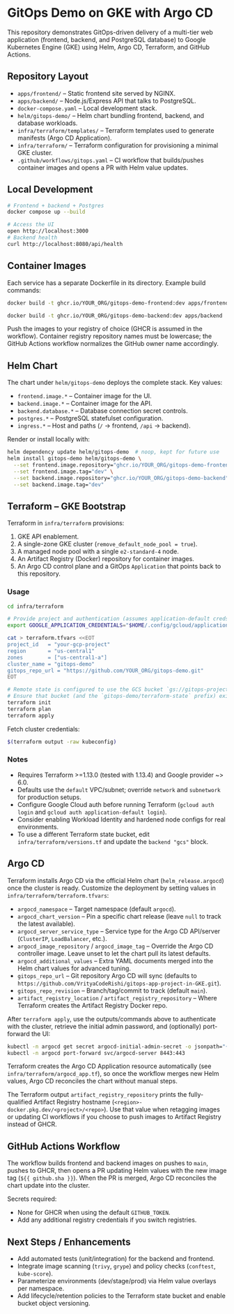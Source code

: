 # GitOps Demo on GKE with Argo CD

This repository demonstrates GitOps-driven delivery of a multi-tier web application (frontend, backend, and PostgreSQL database) to Google Kubernetes Engine (GKE) using Helm, Argo CD, Terraform, and GitHub Actions.

## Repository Layout

- `apps/frontend/` – Static frontend site served by NGINX.
- `apps/backend/` – Node.js/Express API that talks to PostgreSQL.
- `docker-compose.yaml` – Local development stack.
- `helm/gitops-demo/` – Helm chart bundling frontend, backend, and database workloads.
- `infra/terraform/templates/` – Terraform templates used to generate manifests (Argo CD Application).
- `infra/terraform/` – Terraform configuration for provisioning a minimal GKE cluster.
- `.github/workflows/gitops.yaml` – CI workflow that builds/pushes container images and opens a PR with Helm value updates.

## Local Development

```bash
# Frontend + backend + Postgres
docker compose up --build

# Access the UI
open http://localhost:3000
# Backend health
curl http://localhost:8080/api/health
```

## Container Images

Each service has a separate Dockerfile in its directory. Example build commands:

```bash
docker build -t ghcr.io/YOUR_ORG/gitops-demo-frontend:dev apps/frontend

docker build -t ghcr.io/YOUR_ORG/gitops-demo-backend:dev apps/backend
```

Push the images to your registry of choice (GHCR is assumed in the workflow).
Container registry repository names must be lowercase; the GitHub Actions workflow normalizes the GitHub owner name accordingly.

## Helm Chart

The chart under `helm/gitops-demo` deploys the complete stack. Key values:

- `frontend.image.*` – Container image for the UI.
- `backend.image.*` – Container image for the API.
- `backend.database.*` – Database connection secret controls.
- `postgres.*` – PostgreSQL statefulset configuration.
- `ingress.*` – Host and paths (`/` → frontend, `/api` → backend).

Render or install locally with:

```bash
helm dependency update helm/gitops-demo  # noop, kept for future use
helm install gitops-demo helm/gitops-demo \
  --set frontend.image.repository="ghcr.io/YOUR_ORG/gitops-demo-frontend" \
  --set frontend.image.tag="dev" \
  --set backend.image.repository="ghcr.io/YOUR_ORG/gitops-demo-backend" \
  --set backend.image.tag="dev"
```

## Terraform – GKE Bootstrap

Terraform in `infra/terraform` provisions:

1. GKE API enablement.
2. A single-zone GKE cluster (`remove_default_node_pool = true`).
3. A managed node pool with a single `e2-standard-4` node.
4. An Artifact Registry (Docker) repository for container images.
5. An Argo CD control plane and a GitOps `Application` that points back to this repository.

### Usage

```bash
cd infra/terraform

# Provide project and authentication (assumes application-default creds)
export GOOGLE_APPLICATION_CREDENTIALS="$HOME/.config/gcloud/application_default_credentials.json"

cat > terraform.tfvars <<EOT
project_id   = "your-gcp-project"
region       = "us-central1"
zones        = ["us-central1-a"]
cluster_name = "gitops-demo"
gitops_repo_url = "https://github.com/YOUR_ORG/gitops-demo.git"
EOT

# Remote state is configured to use the GCS bucket `gs://gitops-project-tf-state`.
# Ensure that bucket (and the `gitops-demo/terraform-state` prefix) exists before initializing.
terraform init
terraform plan
terraform apply
```

Fetch cluster credentials:

```bash
$(terraform output -raw kubeconfig)
```

### Notes

- Requires Terraform >=1.13.0 (tested with 1.13.4) and Google provider ~> 6.0.
- Defaults use the `default` VPC/subnet; override `network` and `subnetwork` for production setups.
- Configure Google Cloud auth before running Terraform (`gcloud auth login` and `gcloud auth application-default login`).
- Consider enabling Workload Identity and hardened node configs for real environments.
- To use a different Terraform state bucket, edit `infra/terraform/versions.tf` and update the `backend "gcs"` block.

## Argo CD

Terraform installs Argo CD via the official Helm chart (`helm_release.argocd`) once the cluster is ready. Customize the deployment by setting values in `infra/terraform/terraform.tfvars`:

- `argocd_namespace` – Target namespace (default `argocd`).
- `argocd_chart_version` – Pin a specific chart release (leave `null` to track the latest available).
- `argocd_server_service_type` – Service type for the Argo CD API/server (`ClusterIP`, `LoadBalancer`, etc.).
- `argocd_image_repository` / `argocd_image_tag` – Override the Argo CD controller image. Leave unset to let the chart pull its latest defaults.
- `argocd_additional_values` – Extra YAML documents merged into the Helm chart values for advanced tuning.
- `gitops_repo_url` – Git repository Argo CD will sync (defaults to `https://github.com/VrityaCodeRishi/gitops-app-project-in-GKE.git`).
- `gitops_repo_revision` – Branch/tag/commit to track (default `main`).
- `artifact_registry_location` / `artifact_registry_repository` – Where Terraform creates the Artifact Registry Docker repo.

After `terraform apply`, use the outputs/commands above to authenticate with the cluster, retrieve the initial admin password, and (optionally) port-forward the UI:

```bash
kubectl -n argocd get secret argocd-initial-admin-secret -o jsonpath="{.data.password}" | base64 -d
kubectl -n argocd port-forward svc/argocd-server 8443:443
```

Terraform creates the Argo CD Application resource automatically (see `infra/terraform/argocd_app.tf`), so once the workflow merges new Helm values, Argo CD reconciles the chart without manual steps.

The Terraform output `artifact_registry_repository` prints the fully-qualified Artifact Registry hostname (`<region>-docker.pkg.dev/<project>/<repo>`). Use that value when retagging images or updating CI workflows if you choose to push images to Artifact Registry instead of GHCR.

## GitHub Actions Workflow

The workflow builds frontend and backend images on pushes to `main`, pushes to GHCR, then opens a PR updating Helm values with the new image tag (`${{ github.sha }}`). When the PR is merged, Argo CD reconciles the chart update into the cluster.

Secrets required:

- None for GHCR when using the default `GITHUB_TOKEN`.
- Add any additional registry credentials if you switch registries.

## Next Steps / Enhancements

- Add automated tests (unit/integration) for the backend and frontend.
- Integrate image scanning (`trivy`, `grype`) and policy checks (`conftest`, `kube-score`).
- Parameterize environments (dev/stage/prod) via Helm value overlays per namespace.
- Add lifecycle/retention policies to the Terraform state bucket and enable bucket object versioning.
